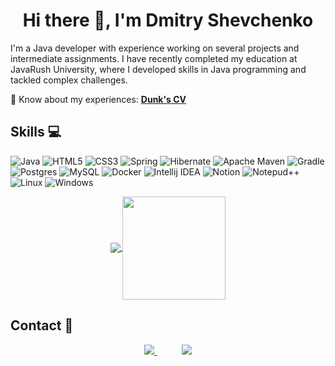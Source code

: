 <h1 align="center">Hi there 👋, I'm Dmitry Shevchenko</h1>
I'm a Java developer with experience working on several projects and intermediate assignments. I have recently completed my education at JavaRush University, where I developed skills in Java programming and tackled complex challenges.   
  
📄 Know about my experiences: **[Dunk's CV](https://docs.google.com/document/d/1Ey7eT_hw_SZKm8M_yyqtfG09RP0t5B07p4ewYcSxyi8/edit?usp=sharing)**

## Skills 💻 
![Java](https://img.shields.io/badge/java-%23ED8B00.svg?style=for-the-badge&logo=java&logoColor=white) ![HTML5](https://img.shields.io/badge/html5-%23E34F26.svg?style=for-the-badge&logo=html5&logoColor=white) ![CSS3](https://img.shields.io/badge/css3-%231572B6.svg?style=for-the-badge&logo=css3&logoColor=white) ![Spring](https://img.shields.io/badge/spring-%236DB33F.svg?style=for-the-badge&logo=spring&logoColor=white) ![Hibernate](https://img.shields.io/badge/Hibernate-59666C?style=for-the-badge&logo=Hibernate&logoColor=white) ![Apache Maven](https://img.shields.io/badge/Apache%20Maven-C71A36?style=for-the-badge&logo=Apache%20Maven&logoColor=white) ![Gradle](https://img.shields.io/badge/gradle-02303A?style=for-the-badge&logo=gradle&logoColor=white) ![Postgres](https://img.shields.io/badge/postgres-%23316192.svg?style=for-the-badge&logo=postgresql&logoColor=white) ![MySQL](https://img.shields.io/badge/MySQL-005C84?style=for-the-badge&logo=mysql&logoColor=white) ![Docker](https://img.shields.io/badge/docker-%230db7ed.svg?style=for-the-badge&logo=docker&logoColor=white) ![Intellij IDEA](https://img.shields.io/badge/IntelliJ_IDEA-000000.svg?style=for-the-badge&logo=intellij-idea&logoColor=white) ![Notion](https://img.shields.io/badge/Notion-%23000000.svg?style=for-the-badge&logo=notion&logoColor=white) ![Notepud++](https://img.shields.io/badge/Notepad++-90E59A.svg?style=for-the-badge&logo=notepad%2B%2B&logoColor=black) ![Linux](https://img.shields.io/badge/Linux-FCC624?style=for-the-badge&logo=linux&logoColor=black) ![Windows](https://img.shields.io/badge/Windows-0078D6?style=for-the-badge&logo=windows&logoColor=white)


<p align="center">
  <a href="https://github.com/anuraghazra/github-readme-stats">
    <img
      align="center"
      src="https://github-readme-stats.vercel.app/api/top-langs/?username=DunkTrain&layout=compact&theme=tokyonight"
    />
  </a>
  <a href="https://github.com/anuraghazra/github-readme-stats">
    <img
      align="center"
      height="165"
      src="https://github-readme-stats.vercel.app/api?username=DunkTrain&count_private=true&show_icons=true&custom_title=Github%20Status&hide=issues&theme=tokyonight"
    />
  </a>
</p>

## Contact :iphone:
<p align="center">
    <a href="mailto:shevchenko.dv.dev@gmail.com">
        <img src="https://img.shields.io/badge/gmail-D14836?&style=for-the-badge&logo=gmail&logoColor=white&link=mailto:shevchenko.dv.dev@gmail.com">
    </a>
    &nbsp;&nbsp;&nbsp;&nbsp;&nbsp;&nbsp;&nbsp;&nbsp;&nbsp;
    <a href="https://www.linkedin.com/in/dmitry-shevchenko-dev/">
        <img src="https://img.shields.io/badge/linkedin-%230077B5.svg?&style=for-the-badge&logo=linkedin&logoColor=white&link=mailto:https://www.linkedin.com/in/dmitry-shevchenko-dev/">
    </a>
</p>
